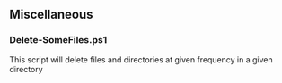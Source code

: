 ## Miscellaneous


### Delete-SomeFiles.ps1
This script will delete files and directories at given frequency in a given directory 